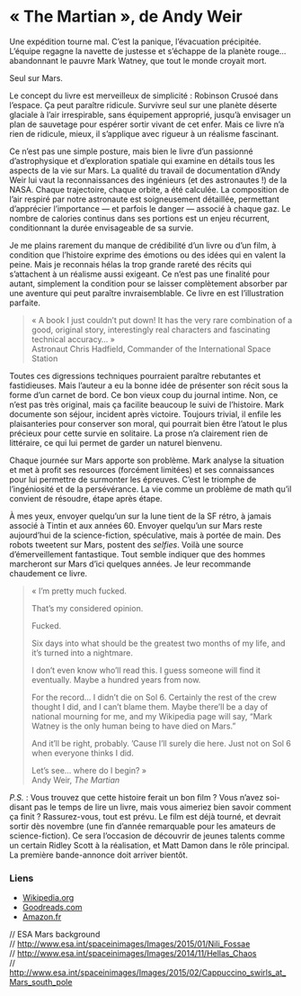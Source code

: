 # « The Martian », de Andy Weir

Une expédition tourne mal. C’est la panique, l’évacuation précipitée. L’équipe regagne la navette de justesse et s’échappe de la planète rouge… abandonnant le pauvre Mark Watney, que tout le monde croyait mort.

Seul sur Mars. 

Le concept du livre est merveilleux de simplicité : Robinson Crusoé dans l’espace. Ça peut paraître ridicule. Survivre seul sur une planète déserte glaciale à l’air irrespirable, sans équipement approprié, jusqu’à envisager un plan de sauvetage pour espérer sortir vivant de cet enfer. Mais ce livre n’a rien de ridicule, mieux, il s’applique avec rigueur à un réalisme fascinant. 

Ce n’est pas une simple posture, mais bien le livre d’un passionné d’astrophysique et d’exploration spatiale qui examine en détails tous les aspects de la vie sur Mars. La qualité du travail de documentation d’Andy Weir lui vaut la reconnaissances des ingénieurs (et des astronautes !) de la NASA. Chaque trajectoire, chaque orbite, a été calculée. La composition de l’air respiré par notre astronaute est soigneusement détaillée, permettant d’apprécier l’importance — et parfois le danger — associé à chaque gaz. Le nombre de calories continus dans ses portions est un enjeu récurrent, conditionnant la durée envisageable de sa survie. 

Je me plains rarement du manque de crédibilité d’un livre ou d’un film, à condition que l’histoire exprime des émotions ou des idées qui en valent la peine. Mais je reconnais hélas la trop grande rareté des récits qui s’attachent à un réalisme aussi exigeant. Ce n’est pas une finalité pour autant, simplement la condition pour se laisser complètement absorber par une aventure qui peut paraître invraisemblable. Ce livre en est l’illustration parfaite.

> « A book I just couldn’t put down! It has the very rare combination of a good, original story, interestingly real characters and fascinating technical accuracy… »  
> Astronaut Chris Hadfield, Commander of the International Space Station

Toutes ces digressions techniques pourraient paraître rebutantes et fastidieuses. Mais l’auteur a eu la bonne idée de présenter son récit sous la forme d’un carnet de bord. Ce bon vieux coup du journal intime. Non, ce n’est pas très original, mais ça facilite beaucoup le suivi de l’histoire. Mark documente son séjour, incident après victoire. Toujours trivial, il enfile les plaisanteries pour conserver son moral, qui pourrait bien être l’atout le plus précieux pour cette survie en solitaire. La prose n’a clairement rien de littéraire, ce qui lui permet de garder un naturel bienvenu.

Chaque journée sur Mars apporte son problème. Mark analyse la situation et met à profit ses resources (forcément limitées) et ses connaissances pour lui permettre de surmonter les épreuves. C’est le triomphe de l’ingéniosité et de la persévérance. La vie comme un problème de math qu’il convient de résoudre, étape après étape.

À mes yeux, envoyer quelqu’un sur la lune tient de la SF rétro, à jamais associé à Tintin et aux années 60. Envoyer quelqu’un sur Mars reste aujourd’hui de la science-fiction, spéculative, mais à portée de main. Des robots tweetent sur Mars, postent des _selfies_. Voilà une source d’émerveillement fantastique. Tout semble indiquer que des hommes marcheront sur Mars d’ici quelques années. Je leur recommande chaudement ce livre. 

> « I’m pretty much fucked.  
>  
> That’s my considered opinion.  
>  
> Fucked.  
>  
> Six days into what should be the greatest two months of my life, and it’s turned into a nightmare.  
>  
> I don’t even know who’ll read this. I guess someone will find it eventually. Maybe a hundred years from now.  
>  
> For the record… I didn’t die on Sol 6. Certainly the rest of the crew thought I did, and I can’t blame them. Maybe there’ll be a day of national mourning for me, and my Wikipedia page will say, “Mark Watney is the only human being to have died on Mars.”  
>  
> And it’ll be right, probably. ’Cause I’ll surely die here. Just not on Sol 6 when everyone thinks I did.  
>  
> Let’s see… where do I begin? »  
> Andy Weir, _The Martian_


_P.S._ : Vous trouvez que cette histoire ferait un bon film ? Vous n’avez soi-disant pas le temps de lire un livre, mais vous aimeriez bien savoir comment ça finit ? Rassurez-vous, tout est prévu. Le film est déjà tourné, et devrait sortir dès novembre (une fin d’année remarquable pour les amateurs de science-fiction). Ce sera l’occasion de découvrir de jeunes talents comme un certain Ridley Scott à la réalisation, et Matt Damon dans le rôle principal. La première bande-annonce doit arriver bientôt. 


### Liens

- [Wikipedia.org](http://en.wikipedia.org/wiki/The_Martian_(Weir_novel))
- [Goodreads.com](https://www.goodreads.com/book/show/18007564-the-martian)
- [Amazon.fr](http://www.amazon.fr/dp/0804139024)


// ESA Mars background  
// http://www.esa.int/spaceinimages/Images/2015/01/Nili_Fossae  
// http://www.esa.int/spaceinimages/Images/2014/11/Hellas_Chaos  
// http://www.esa.int/spaceinimages/Images/2015/02/Cappuccino_swirls_at_Mars_south_pole  
